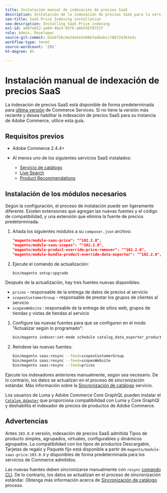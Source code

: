 ```yaml
---
title: Instalación manual de indexación de precios SaaS
description: Instalación de la indexación de precios SaaS para la versión anterior
seo-title: SaaS Price Indexing installation
seo-description: Installing SaaS Price indexing
exl-id: a607e852-aa04-4be3-9576-a6bf45f8751f
role: Admin, Developer
source-git-commit: b2ebf26c9a34e5e2e08b7adbabcc780f24363e3c
workflow-type: tm+mt
source-wordcount: '291'
ht-degree: 0%

---
```


# Instalación manual de indexación de precios SaaS

La indexación de precios SaaS está disponible de forma predeterminada para [última versión](index.md#Requirements) de Commerce Services.
Si no tiene la versión más reciente y desea habilitar la indexación de precios SaaS para su instancia de Adobe Commerce, utilice esta guía.

## Requisitos previos

* Adobe Commerce 2.4.4+
* Al menos uno de los siguientes servicios SaaS instalados:

   * [Servicio de catálogo](../catalog-service/overview.md)
   * [Live Search](../live-search/guide-overview.md)
   * [Product Recommendations](../product-recommendations/guide-overview.md)

## Instalación de los módulos necesarios

Según la configuración, el proceso de instalación puede ser ligeramente diferente.
Existen extensiones que agregan las nuevas fuentes y el código de compatibilidad, y una extensión que elimina la fuente de precios predeterminada.

1. Añada los siguientes módulos a su `composer.json` archivo:

   ```json
   "magento/module-saas-price": "^102.2.0",
   "magento/module-saas-scopes": ^"102.2.0",
   "magento/module-product-override-price-remover": "^102.2.0",
   "magento/module-bundle-product-override-data-exporter": "^102.2.0",
   ```

1. Ejecute el comando de actualización:

   ```bash
   bin/magento setup:upgrade
   ```

Después de la actualización, hay tres fuentes nuevas disponibles:

* `prices` - responsable de la entrega de datos de precios al servicio
* `scopesCustomerGroup` - responsable de prestar los grupos de clientes al servicio
* `scopesWebsite` : responsable de la entrega de sitios web, grupos de tiendas y vistas de tiendas al servicio

1. Configure las nuevas fuentes para que se configuren en el modo &quot;Actualizar según lo programado&quot;:

   ```bash
   bin/magento indexer:set-mode schedule catalog_data_exporter_product_prices scopes_customergroup_data_exporter scopes_website_data_exporter
   ```

1. Reindexe las nuevas fuentes:

   ```bash
   bin/magento saas:resync --feed=scopesCustomerGroup
   bin/magento saas:resync --feed=scopesWebsite
   bin/magento saas:resync --feed=prices
   ```

Ejecute los indexadores anteriores manualmente, según sea necesario. De lo contrario, los datos se actualizan en el proceso de sincronización estándar. Más información sobre la [Sincronización de catálogo](../landing/catalog-sync.md) servicio.

Los usuarios de Luma y Adobe Commerce Core GraphQL pueden instalar el [`Catalog Adapter`](catalog-adapter.md) que proporciona compatibilidad con Luma y Core GraphQl y deshabilita el indexador de precios de productos de Adobe Commerce.

## Advertencias

Antes `103.0.0` versión, indexación de precios SaaS admitida Tipos de producto simples, agrupados, virtuales, configurables y dinámicos agrupados.
La compatibilidad con los tipos de productos Descargable, Tarjetas de regalo y Paquete fijo está disponible a partir de `magento/module-saas-price:103.0.0` y disponibles de forma predeterminada para los servicios de Commerce admitidos.

Las nuevas fuentes deben sincronizarse manualmente con `resync` [comando CLI](../landing/catalog-sync.md#resynccmdline). De lo contrario, los datos se actualizan en el proceso de sincronización estándar. Obtenga más información acerca de [Sincronización de catálogo](../landing/catalog-sync.md) proceso.
